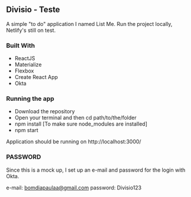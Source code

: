 ## Divisio - Teste

A simple "to do" application I named List Me.
Run the project locally, Netlify's still on test.

### Built With
* ReactJS
* Materialize
* Flexbox
* Create React App
* Okta

### Running the app

- Download the repository
- Open your terminal and then cd path/to/the/folder
- npm install [To make sure node_modules are installed]
- npm start

Application should be running on http://localhost:3000/

### PASSWORD 

Since this is a mock up, I set up an e-mail and password for the login with Okta.

e-mail: bomdiapaulaa@gmail.com
password: Divisio123
